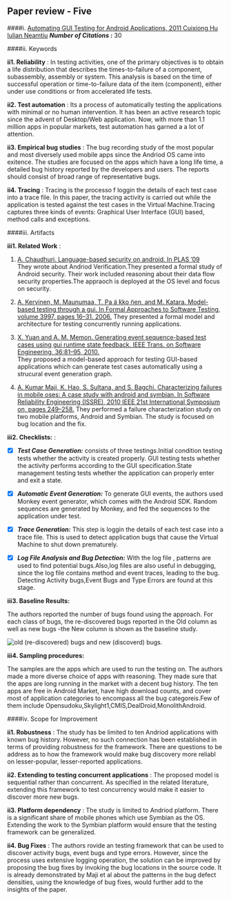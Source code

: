 ## Paper review - Five
####i. [Automating GUI Testing for Android Applications, 2011 Cuixiong Hu Iulian Neamtiu](http://delivery.acm.org/10.1145/1990000/1982612/p77-hu.pdf?ip=152.14.142.89&id=1982612&acc=ACTIVE%20SERVICE&key=6ABC8B4C00F6EE47%2E4D4702B0C3E38B35%2E4D4702B0C3E38B35%2E4D4702B0C3E38B35&CFID=556104249&CFTOKEN=78591993&__acm__=1445906046_d7ae7dfe71c844120ab7d61df4a7651d)
***Number of Citations :*** 30

####ii. Keywords

**ii1. Reliability** : In testing activities, one of the primary objectives is to obtain a life distribution that describes the times-to-failure of a component, subassembly, assembly or system. This analysis is based on the time of successful operation or time-to-failure data of the item (component), either under use conditions or from accelerated life tests.

**ii2. Test automation** : Its a process of automatically testing the applications with minimal or no human intervention. It has been an active research topic since the advent of Desktop/Web application. Now, with more than 1.1 million apps in popular markets, test automation has garned a a lot of attention.

**ii3. Empirical bug studies** : The bug recording study of the most popular and most diversely used mobile apps since the 
       Andriod OS came into exitence. The studies are focused on the apps which have a long life time, a detailed bug history
       reported by the developers and users. The reports should consist of broad range of representative bugs.

**ii4. Tracing** : Tracing is the processo f loggin the details of each test case into a trace file. In this paper, the tracing
       activity is carried out while the application is tested against the test cases in the Virtual Machine.Tracing captures 
       three kinds of events: Graphical User Interface (GUI) based, method calls and exceptions.


####iii. Artifacts

**iii1. Related Work** : 

1. [A. Chaudhuri. Language-based security on android. In PLAS ’09](https://www.cs.umd.edu/~avik/projects/lbsa/paper.pdf)      
They wrote about Andriod Verification.They presented a formal study of Android security. Their work included reasoning about their data flow security properties.The appraoch is deployed at the OS level and focus on security.

2. [A. Kervinen, M. Maunumaa, T. Pa ̈a ̈kko ̈nen, and
M. Katara. Model-based testing through a gui. In Formal Approaches to Software Testing, volume 3997, pages 16–31. 2006.](http://link.springer.com/chapter/10.1007%2F11759744_2) 
They presented a formal model and architecture for testing concurrently running applications.     

3. [X. Yuan and A. M. Memon. Generating event sequence-based test cases using gui runtime state feedback. IEEE Trans. on Software Engineering, 36:81–95, 2010.](http://ieeexplore.ieee.org/xpls/abs_all.jsp?arnumber=5306073&tag=1)  
They proposed a model-based approach for testing GUI-based applications which can generate test cases automatically using a strucural event generation graph.      

4. [A. Kumar Maji, K. Hao, S. Sultana, and S. Bagchi. Characterizing failures in mobile oses: A case study with android and symbian. In Software Reliability Engineering (ISSRE), 2010 IEEE 21st International Symposium on, pages 249–258.](http://ieeexplore.ieee.org/xpls/abs_all.jsp?arnumber=5635045) 
They performed a failure characterization study on two mobile platforms, Android and Symbian. The study is focused on bug location and the fix.

 
**iii2. Checklists:** : 

- [x] ***Test Case Generation:*** consists of three testings.Initial condition testing tests whether the activity is created properly. GUI testing tests whether the activity performs according to the GUI specification.State management testing tests whether the application can properly enter and exit a state.

- [x] ***Automatic Event Generation:*** To generate GUI events, the authors used Monkey event generator, which comes with the Android SDK. Random sequences are generated by Monkey, and fed the sequences to the application under test.
      
- [x] ***Trace Generation:*** This step is  loggin the details of each test case into a trace file. This is used to detect application bugs that cause the Virtual Machine to shut down prematurely.

- [x] ***Log File Analysis and Bug Detection:*** With the log file , patterns are used to find potential bugs.Also,log files are also useful in debugging, since the log file contains method and event traces, leading to the bug. Detecting Activity bugs,Event Bugs and Type Errors are found at this stage.
      
**iii3. Baseline Results:**

The authors reported the number of bugs found using the approach. For each class of bugs, the re-discovered bugs reported in the Old column as well as new bugs -the New column is shown as the baseline study.

![old (re-discovered) bugs and new (discoverd) bugs.](https://cloud.githubusercontent.com/assets/10588000/10747397/ff8b0078-7c2a-11e5-9b92-58022a418d9a.png)


**iii4. Sampling procedures:**

The samples are the apps which are used to run the testing on. The authors made a more diverse choice of apps with reasoning. 
They made sure that the apps are long running in the market with a decent bug history. The ten apps are free in Android Market, have high download counts, and cover most of application categories to encompass all the bug categoreis.Few of them include Opensudoku,Skylight1,CMIS,DealDroid,MonolithAndroid.


####iv. Scope for Improvement

**ii1. Robustness** : The study has be limited to ten Andriod applications with known bug history. However, no such connection has been established in terms of providing robustness for the framework. There are questions to be address as to how the framework would make bug discovery more reliabl on lesser-popular, lesser-reported applications.

**ii2. Extending to testing concurrent applications** : The proposed model is sequential rather than concurrent. As specified 
in the related literature, extending this framework to test concurrency would make it easier to discover more new bugs.

**ii3. Platform dependency** :  The study is limited to Andriod platform. There is a significant share of mobile phones which
use Symbian as the OS. Extending the work to the Symbian platform would ensure that the testing framework can be generalized.

**ii4. Bug Fixes** :  The authors  rovide an  testing framework that can be used to discover activity bugs, event bugs and type errors. However, since the process uses extensive logging operation, the solution can be improved by proposing the bug fixes by invoking the bug locations in the source code. It is already demonstrated by Maji et al about the patterns in the 
bug defect densities, using the knowledge of bug fixes, would further add to the insights of the paper. 

